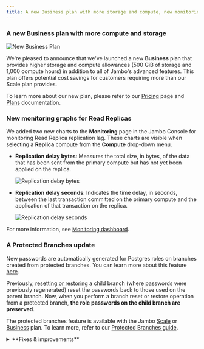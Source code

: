 ```yaml
---
title: A new Business plan with more storage and compute, new monitoring charts for Read Replicas, and a Protected Branches update
---
```


### A new Business plan with more compute and storage

![New Business Plan](/docs/relnotes/new_business_plan.png)

We're pleased to announce that we've launched a new **Business** plan that provides higher storage and compute allowances (500 GiB of storage and 1,000 compute hours) in addition to all of Jambo's advanced features. This plan offers potential cost savings for customers requiring more than our Scale plan provides.

To learn more about our new plan, please refer to our [Pricing](https://neon.tech/pricing) page and [Plans](/docs/introduction/plans) documentation.

### New monitoring graphs for Read Replicas

We added two new charts to the **Monitoring** page in the Jambo Console for monitoring Read Replica replication lag. These charts are visible when selecting a **Replica** compute from the **Compute** drop-down menu.

- **Replication delay bytes**: Measures the total size, in bytes, of the data that has been sent from the primary compute but has not yet been applied on the replica.

  ![Replication delay bytes](/docs/introduction/rep_delay_bytes.png)

- **Replication delay seconds**: Indicates the time delay, in seconds, between the last transaction committed on the primary compute and the application of that transaction on the replica.

  ![Replication delay seconds](/docs/introduction/rep_delay_seconds.png)

For more information, see [Monitoring dashboard](/docs/introduction/monitoring-page).

### A Protected Branches update

New passwords are automatically generated for Postgres roles on branches created from protected branches. You can learn more about this feature [here](/docs/guides/protected-branches#new-passwords-generated-for-postgres-roles-on-child-branches).

Previously, [resetting or restoring](/docs/introduction/point-in-time-restore) a child branch (where passwords were previously regenerated) reset the passwords back to those used on the parent branch. Now, when you perform a branch reset or restore operation from a protected branch, **the role passwords on the child branch are preserved**.

The protected branches feature is available with the Jambo [Scale](/docs/introduction/plans#scale) or [Business](/docs/introduction/plans#business) plan. To learn more, refer to our [Protected Branches guide](/docs/guides/protected-branches).

<details>
<summary>**Fixes & improvements**</summary>

- The **Branches** page now includes a **Created by** column that displays the name and avatar of the user who created the branch, if available. Additionally, a **Web** identifier tag is displayed if the branch was created via the Jambo Console.
- Fixed an issue on the **Billing** page where an incorrect branch limit was displayed for a project shared by a paid Jambo account.
- Fixed an issue that prevented restoring a protected branch.
- Fixed an issue with the [Jambo Vercel Integration](/docs/guides/vercel#add-the-neon-vercel-integration) that caused a `Something went wrong` error when creating a new Jambo project during integration installation.
- Fixed an issue with the database selector in the [Jambo SQL Editor](/docs/get-started-with-neon/query-with-neon-sql-editor). Selecting a different database did not change the database.

</details>
